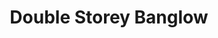 ---
layout: post
categories: [sale, house, banglow]
title: "Double Storey Banglow"
price: "1 Cror, 20 Lac"
front: "4 Rooms"
address: "Waqas Town"
type: "BANGLOW FOR SALE"
area: "10 Marla"
---